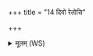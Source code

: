 +++
title = "14 दिवो रेतोसि"

+++
<details><summary>मूलम् (WS)</summary>

दिवो रेतोसि पृथिव्याः भूतिः ।  
भूतिरसि भूतये ते विधेयम् ।  
भूतिरसि भूत्या सं भूयासम्॥ २० ॥  
शुक्रो ऽसि भ्राजो ऽसि ।  
स यथा त्वं भ्राजतो भ्राजोस्येवाहं भ्राजतो भ्राज्यसम्॥॥ २१ ॥  
सायंसायं गृहपतिर्नो अग्निः प्रातःप्रातः सौमनसस्य दाता ।  
वसोर्वसोर्वसुदान एधि वयं त्वेन्धानास्तन्वं पुषेम ॥ २२ ॥
</details>